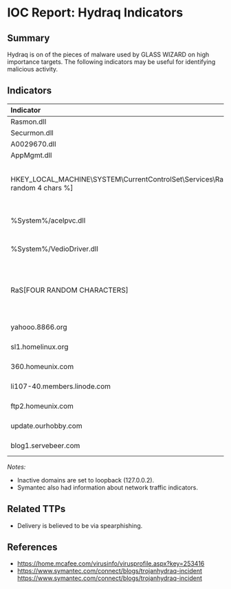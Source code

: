 # IOC Report: Hydraq Indicators

## Summary

Hydraq is on of the pieces of malware used by GLASS WIZARD on high importance targets. The following indicators may be useful for identifying malicious activity.

## Indicators

| Indicator | Context | Notes |
|:----------|:--------|:------|
| Rasmon.dll | file name | |
| Securmon.dll | file name | |
| A0029670.dll | file name | |
| AppMgmt.dll | file name | |
| HKEY_LOCAL_MACHINE\SYSTEM\CurrentControlSet\Services\RaS[% random 4 chars %] | Malware reg key. | Space removed before random chars.  |
| %System%/acelpvc.dll | Secondary File | Not a definitive indicator. |
| %System%/VedioDriver.dll | Secondary File | Not a definitive indicator. |
| RaS[FOUR RANDOM CHARACTERS] | Service Name | May have false positives as a result. |
| yahooo.8866.org | C2 Domain | |
| sl1.homelinux.org | C2 Domain | |
| 360.homeunix.com | C2 Domain | |
| li107-40.members.linode.com | C2 Domain | |
| ftp2.homeunix.com | C2 Domain | | 
| update.ourhobby.com | C2 Domain | |
| blog1.servebeer.com | C2 Domain | |

_Notes:_
- Inactive domains are set to loopback (127.0.0.2).
- Symantec also had information about network traffic indicators.

## Related TTPs

- Delivery is believed to be via spearphishing.

## References

- https://home.mcafee.com/virusinfo/virusprofile.aspx?key=253416
- https://www.symantec.com/connect/blogs/trojanhydraq-incident https://www.symantec.com/connect/blogs/trojanhydraq-incident 


